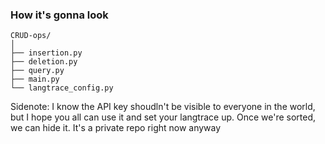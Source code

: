 ### How it's gonna look
```
CRUD-ops/
│
├── insertion.py
├── deletion.py
├── query.py
├── main.py
└── langtrace_config.py
```


Sidenote: I know the API key shoudln't be visible to everyone in the world, but I hope you all can use it and set your langtrace up. Once we're sorted, we can hide it. It's a private repo right now anyway
